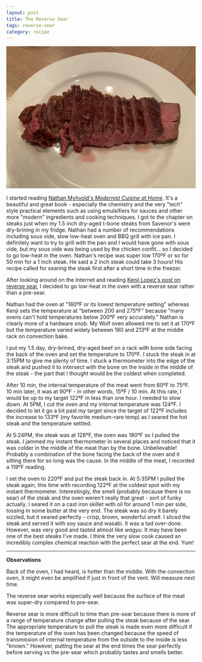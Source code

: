 ```yaml
---
layout: post
title: The Reverse Sear
tags: reverse-sear
category: recipe
---
```

![Reverse Sear Steak](/images/reverse-sear-steak.jpeg)

I started reading [Nathan Myhvold's *Modernist Cuisine at Home*](https://modernistcuisine.com/). It's a beautiful and great book - especially the chemistry and the very "tech" style practical elements such as using emulsifiers for sauces and other more "modern" ingredients and cooking techniques. I got to the chapter on steaks just when my 1.5 inch dry-aged t-bone steaks from Savenor's were dry-brining in my fridge. Nathan had a number of recommendations including sous vide, slow low-heat oven and BBQ grill with ice pan. I definitely want to try to grill with the pan and I would have gone with sous vide, but my sous vide was being used by the chicken confit... so I decided to go low-heat in the oven. Nathan's recipe was super low 170ºF or so for 50 min for a 1 inch steak. He said a 2 inch steak could take 3 hours! His recipe called for searing the steak first after a short time in the freezer.

After looking around on the Internet and reading [Kenji Lopez's post on reverse sear](https://www.seriouseats.com/2017/03/how-to-reverse-sear-best-way-to-cook-steak.html), I decided to go low-heat in the oven with a reverse sear rather than a pre-sear.

Nathan had the oven at "160ºF or its lowest temperature setting" whereas Kenji sets the temperature at "between 200 and 275ºF" because "many ovens can't hold temperatures below 200ºF very accurately." Nathan is clearly more of a hardware snob. My Wolf oven allowed me to set it at 170ºF but the temperature varied widely between 180 and 213ºF at the middle rack on convection bake.

I put my 1.5 day, dry-brined, dry-aged beef on a rack with bone side facing the back of the oven and set the temperature to 170ºF. I stuck the steak in at 3:15PM to give me plenty of time. I stuck a thermometer into the edge of the steak and pushed it to intersect with the bone on the inside in the middle of the steak - the part that I thought would be the coldest when completed.

After 10 min, the internal temperature of the meat went from 60ºF to 75ºF. 10 min later, it was at 90ºF - in other words, 15ºF / 10 min. At this rate, I would be up to my target 122ªF in less than one hour. I needed to slow down. At 5PM, I cut the oven and my internal temperature was 124ºF. I decided to let it go a bit past my target since the target of 122ºF includes the increase to 133ºF (my favorite medium-rare temp) as I seared the hot steak and the temperature settled.

At 5:24PM, the steak was at 128ºF, the oven was 180ºF so I pulled the steak. I jammed my instant thermometer in several places and noticed that it was colder in the middle of the meat than by the bone. Unbelievable! Probably a combination of the bone facing the back of the oven and it sitting there for so long was the cause. In the middle of the meat, I recorded a 119ºF reading.

I set the oven to 220ºF and put the steak back in. At 5:35PM I pulled the steak again, this time with recording 122ºF at the coldest spot with my instant thermometer. Interestingly, the smell (probably because there is no sear) of the steak and the oven weren't really that great - sort of funky actually. I seared it on a cast iron skillet with oil for around 1 min per side, tossing in some butter at the very end. The steak was so dry it barely sizzled, but it seared perfectly - crisp, brown, wonderful smell. I sliced the steak and served it with soy sauce and wasabi. It was a tad over-done. However, was very good and tasted almost like *wagyu*. It may have been one of the best steaks I've made. I think the very slow cook caused an incredibly complex chemical reaction with the perfect sear at the end. Yum!

---
**Observations**

Back of the oven, I had heard, is hotter than the middle. With the convection oven, it might even be amplified if just in front of the vent. Will measure next time.

The reverse sear works especially well because the surface of the meat was super-dry compared to pre-sear.

Reverse sear is more difficult to time than pre-sear because there is more of a range of temperature change after pulling the steak because of the sear. The appropriate temperature to pull the steak is made even more difficult if the temperature of the oven has been changed because the speed of transmission of internal temperature from the outside to the inside is less "known." However, putting the sear at the end times the sear perfectly before serving vs the pre-sear which probably tastes and smells better.